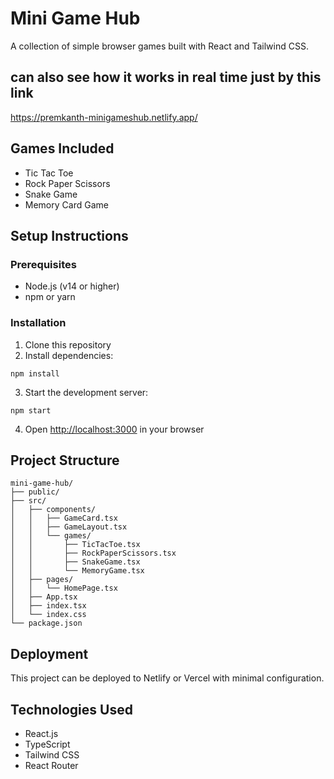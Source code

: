 # Mini Game Hub

A collection of simple browser games built with React and Tailwind CSS.

##  can also see how it works in real time just by this link
https://premkanth-minigameshub.netlify.app/

## Games Included
- Tic Tac Toe
- Rock Paper Scissors
- Snake Game
- Memory Card Game

## Setup Instructions

### Prerequisites
- Node.js (v14 or higher)
- npm or yarn

### Installation

1. Clone this repository
2. Install dependencies:
```
npm install
```

3. Start the development server:
```
npm start
```

4. Open [http://localhost:3000](http://localhost:3000) in your browser

## Project Structure

```
mini-game-hub/
├── public/
├── src/
│   ├── components/
│   │   ├── GameCard.tsx
│   │   ├── GameLayout.tsx
│   │   └── games/
│   │       ├── TicTacToe.tsx
│   │       ├── RockPaperScissors.tsx
│   │       ├── SnakeGame.tsx
│   │       └── MemoryGame.tsx
│   ├── pages/
│   │   └── HomePage.tsx
│   ├── App.tsx
│   ├── index.tsx
│   └── index.css
└── package.json
```

## Deployment

This project can be deployed to Netlify or Vercel with minimal configuration.

## Technologies Used
- React.js
- TypeScript
- Tailwind CSS
- React Router
